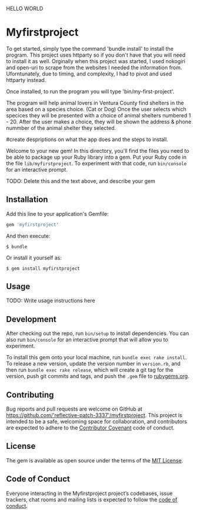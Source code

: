 HELLO WORLD


# Myfirstproject


To get started, simply type the command 'bundle install' to install the program. This project uses httparty so if you don't have that you will need to install it as well. Orginally when this project was started, I used nokogiri and open-uri to scrape from the websites I needed the information from. Uforntunately, due to timing, and complexity, I had to pivot and used httparty instead.

Once installed, to run the program you will type  'bin/my-first-project'.

The program will help animal lovers in Ventura County find shelters in the area based on a species choice. (Cat or Dog)
Once the user selects which specices they will be presented with a choice of animal shelters numbered 1 - 20.
After the user makes a choice, they will be shown the address & phone nummber  of the animal shelter they selected.

#create despriptions on what the app does and the steps to install.























Welcome to your new gem! In this directory, you'll find the files you need to be able to package up your Ruby library into a gem. Put your Ruby code in the file `lib/myfirstproject`. To experiment with that code, run `bin/console` for an interactive prompt.

TODO: Delete this and the text above, and describe your gem

## Installation

Add this line to your application's Gemfile:

```ruby
gem 'myfirstproject'
```

And then execute:

    $ bundle

Or install it yourself as:

    $ gem install myfirstproject

## Usage

TODO: Write usage instructions here

## Development

After checking out the repo, run `bin/setup` to install dependencies. You can also run `bin/console` for an interactive prompt that will allow you to experiment.

To install this gem onto your local machine, run `bundle exec rake install`. To release a new version, update the version number in `version.rb`, and then run `bundle exec rake release`, which will create a git tag for the version, push git commits and tags, and push the `.gem` file to [rubygems.org](https://rubygems.org).

## Contributing

Bug reports and pull requests are welcome on GitHub at https://github.com/'reflective-patch-3337'/myfirstproject. This project is intended to be a safe, welcoming space for collaboration, and contributors are expected to adhere to the [Contributor Covenant](http://contributor-covenant.org) code of conduct.

## License

The gem is available as open source under the terms of the [MIT License](https://opensource.org/licenses/MIT).

## Code of Conduct

Everyone interacting in the Myfirstproject project’s codebases, issue trackers, chat rooms and mailing lists is expected to follow the [code of conduct](https://github.com/'reflective-patch-3337'/myfirstproject/blob/master/CODE_OF_CONDUCT.md).
